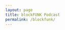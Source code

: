 ```yaml
---
layout: page
title: blockFUNK Podcast
permalink: /blockfunk/
---
```


  <script src="https://code.jquery.com/jquery-1.6.4.min.js"></script>
  <script src="https://cdnjs.cloudflare.com/ajax/libs/moment.js/2.20.1/moment.min.js"></script>
  <script src="/assets/js/jquery.rss.min.js"></script>
  <script>
    jQuery(function($) {
      $("#rss-feed").rss("https://digitalfinance.blog/feed/podcast",
      {
        entryTemplate:'<li class="blockfunk"><h3>{date}: {title}</strong></h3>
        	<a href="{url}" target="_href">Link</a><br/>
    	    {body}{podcast}</li>',
    	  dateFormat: 'DD.MM.YYYY',
    	  dateLocale: 'de',
    	  ssl: true,
        tokens: {
          podcast: function (entry, tokens) {
            console.log(entry.content);
          }
        }
      })
    })
  </script>
  
  <div class="blockfunk-feed" id="rss-feed"></div>
